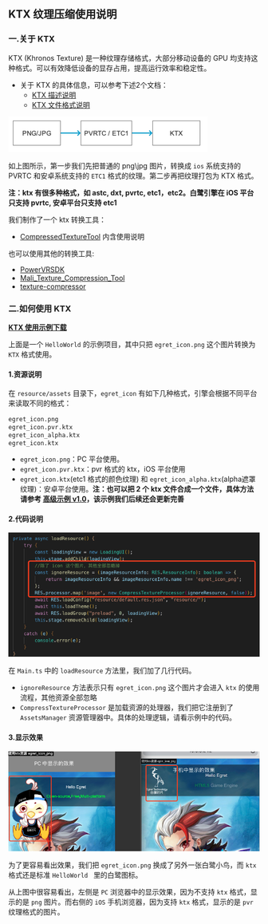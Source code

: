 ## KTX 纹理压缩使用说明

### 一.关于 KTX
KTX (Khronos Texture) 是一种纹理存储格式，大部分移动设备的 GPU 均支持这种格式。可以有效降低设备的显存占用，提高运行效率和稳定性。

* 关于 KTX 的具体信息，可以参考下述2个文档：
	* [KTX 描述说明](https://www.khronos.org/opengles/sdk/tools/KTX/)
	* [KTX 文件格式说明](https://www.khronos.org/opengles/sdk/tools/KTX/file_format_spec/)

![](p1.png)

如上图所示，第一步我们先把普通的 png\jpg 图片，转换成 `ios` 系统支持的 PVRTC 和安卓系统支持的 `ETC1` 格式的纹理。第二步再把纹理打包为 KTX 格式。

**注：ktx 有很多种格式，如 astc, dxt, pvrtc, etc1，etc2。白鹭引擎在 iOS 平台只支持 pvrtc, 安卓平台只支持 etc1**

我们制作了一个 ktx 转换工具：

- [CompressedTextureTool](http://tool.egret-labs.org/DocZip/tools/CompressedTextureTool.zip) 内含使用说明

也可以使用其他的转换工具:

- [PowerVRSDK](https://www.imgtec.com/developers/powervr-sdk-tools/)
- [Mali_Texture_Compression_Tool](https://developer.arm.com/tools-and-software/graphics-and-gaming/graphics-development-tools/mali-texture-compression-tool)
- [texture-compressor](https://www.npmjs.com/package/texture-compressor)


### 二.如何使用 KTX
**[KTX 使用示例下载](http://tool.egret-labs.org/DocZip/engine/KTXHello.zip)**

上面是一个 `HelloWorld` 的示例项目，其中只把 `egret_icon.png` 这个图片转换为 `KTX` 格式使用。

#### 1.资源说明
在 `resource/assets` 目录下，`egret_icon` 有如下几种格式，引擎会根据不同平台来读取不同的格式：

```
egret_icon.png
egret_icon.pvr.ktx
egret_icon_alpha.ktx
egret_icon.ktx
```
* `egret_icon.png`：PC 平台使用。
* `egret_icon.pvr.ktx`：pvr 格式的 ktx，iOS 平台使用
* `egret_icon.ktx`(etc1 格式的颜色纹理) 和 `egret_icon_alpha.ktx`(alpha遮罩纹理)：安卓平台使用。**注：也可以把 2 个 ktx 文件合成一个文件，具体方法请参考 [高级示例 v1.0](http://tool.egret-labs.org/DocZip/engine/CompressedTextureDemo.zip)，该示例我们后续还会更新完善**

#### 2.代码说明

![](p2.png)

在 `Main.ts` 中的 `loadResource` 方法里，我们加了几行代码。

* `ignoreResource` 方法表示只有 `egret_icon.png` 这个图片才会进入 `ktx` 的使用流程，其他资源全部忽略
* `CompressTextureProcessor` 是加载资源的处理器，我们把它注册到了  `AssetsManager` 资源管理器中。具体的处理逻辑，请看示例中的代码。

#### 3.显示效果
![](p3.png)

为了更容易看出效果，我们把 `egret_icon.png` 换成了另外一张白鹭小鸟，而 `ktx` 格式还是标准 `HelloWorld ` 里的白鹭图标。

从上图中很容易看出，左侧是 `PC` 浏览器中的显示效果，因为不支持 `ktx` 格式，显示的是 `png` 图片。而右侧的 `iOS` 手机浏览器，因为支持 `ktx` 格式，显示的是 `pvr` 纹理格式的图片。
